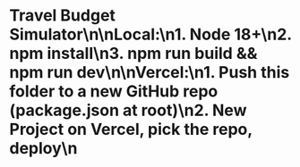 # Travel Budget Simulator\n\nLocal:\n1. Node 18+\n2. npm install\n3. npm run build && npm run dev\n\nVercel:\n1. Push this folder to a new GitHub repo (package.json at root)\n2. New Project on Vercel, pick the repo, deploy\n
